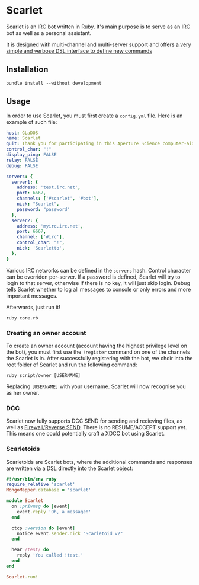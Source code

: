 # Scarlet

Scarlet is an IRC bot written in Ruby. It's main purpose is to serve as an IRC bot as well as a personal assistant.

It is designed with multi-channel and multi-server support and offers [a very simple and verbose DSL interface to define new commands](https://github.com/archSeer/Scarlet/wiki/Scripts)

## Installation

```
bundle install --without development
```

## Usage

In order to use Scarlet, you must first create a `config.yml` file. Here is an example of such file:

```yaml
host: GLaDOS
name: Scarlet
quit: Thank you for participating in this Aperture Science computer-aided enrichment activity.
control_char: "!"
display_ping: FALSE
relay: FALSE
debug: FALSE

servers: {
  server1: {
    address: 'test.irc.net',
    port: 6667,
    channels: ['#scarlet', '#bot'],
    nick: "Scarlet",
    password: "password"
  },
  server2: {
    address: 'myirc.irc.net',
    port: 6667,
    channel: ['#irc'],
    control_char: "!",
    nick: 'Scarletto',
  },
}
```

Various IRC networks can be defined in the `servers` hash. Control character can be overriden per-server. If a password is defined, Scarlet will try to login to that server, otherwise if there is no key, it will just skip login. Debug tells Scarlet whether to log all messages to console or only errors and more important messages. 

Afterwards, just run it!

```
ruby core.rb
```

### Creating an owner account

To create an owner account (account having the highest privilege level on the bot), you must first use the `!register` command on one of the channels the Scarlet is in. After successfully registering with the bot, we chdir into the root folder of Scarlet and run the following command:

```
ruby script/owner [USERNAME]
```

Replacing `[USERNAME]` with your username. Scarlet will now recognise you as her owner.

### DCC

Scarlet now fully supports DCC SEND for sending and recieving files, as well as [Firewall/Reverse SEND](http://en.wikipedia.org/wiki/Direct_Client-to-Client#Reverse_.2F_Firewall_DCC). There is no RESUME/ACCEPT support yet. This means one could potentially craft a XDCC bot using Scarlet.

### Scarletoids

Scarletoids are Scarlet bots, where the additional commands and responses are written via a DSL directly into the Scarlet object:

```ruby
#!/usr/bin/env ruby
require_relative 'scarlet'
MongoMapper.database = 'scarlet'

module Scarlet
  on :privmsg do |event|
    event.reply 'Oh, a message!'
  end

  ctcp :version do |event|
    notice event.sender.nick "Scarletoid v2"
  end

  hear /test/ do
    reply 'You called !test.'
  end
end

Scarlet.run!
```
